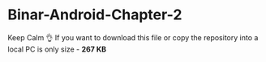 # Binar-Android-Chapter-2
Keep Calm 👌 If you want to download this file or copy the repository into a local PC is only size - <b>267 KB</b>
